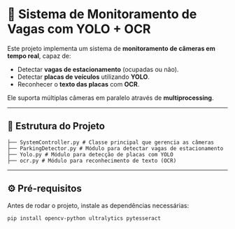 
# 🎥 Sistema de Monitoramento de Vagas com YOLO + OCR

Este projeto implementa um sistema de **monitoramento de câmeras em tempo real**, capaz de:
- Detectar **vagas de estacionamento** (ocupadas ou não).
- Detectar **placas de veículos** utilizando **YOLO**.
- Reconhecer o **texto das placas** com **OCR**.

Ele suporta múltiplas câmeras em paralelo através de **multiprocessing**.

---

## 📂 Estrutura do Projeto
```
├── SystemController.py # Classe principal que gerencia as câmeras
├── ParkingDetector.py # Módulo para detectar vagas de estacionamento
├── Yolo.py # Módulo para detecção de placas com YOLO
├── ocr.py # Módulo para reconhecimento de texto (OCR)
```

---

## ⚙️ Pré-requisitos
Antes de rodar o projeto, instale as dependências necessárias:

```bash
pip install opencv-python ultralytics pytesseract

